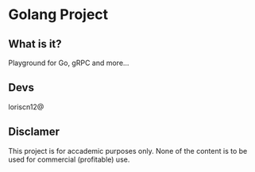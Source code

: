 # Golang Project

## What is it?

Playground for Go, gRPC and more...

## Devs

loriscn12@

## Disclamer

This project is for accademic purposes only. None of the content is to be used for commercial (profitable) use.
